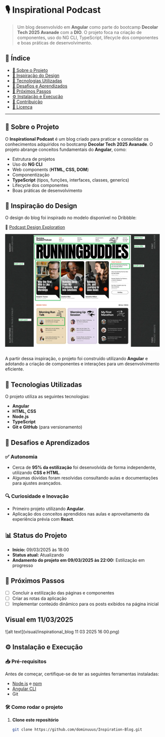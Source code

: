 # 🎙️ Inspirational Podcast

> Um blog desenvolvido em **Angular** como parte do bootcamp **Decolar Tech 2025 Avanade** com a **DIO**. O projeto foca na criação de componentes, uso do NG CLI, TypeScript, lifecycle dos componentes e boas práticas de desenvolvimento.

## 📜 Índice

- [🎯 Sobre o Projeto](#-sobre-o-projeto)
- [🎨 Inspiração do Design](#-inspiração-do-design)
- [🚀 Tecnologias Utilizadas](#-tecnologias-utilizadas)
- [📌 Desafios e Aprendizados](#-desafios-e-aprendizados)
- [📅 Próximos Passos](#-próximos-passos)
- [⚙️ Instalação e Execução](#️-instalação-e-execução)
- [🤝 Contribuição](#-contribuição)
- [📄 Licença](#-licença)

---

## 🎯 Sobre o Projeto

O **Inspirational Podcast** é um blog criado para praticar e consolidar os conhecimentos adquiridos no bootcamp **Decolar Tech 2025 Avanade**. O projeto abrange conceitos fundamentais do **Angular**, como:

- Estrutura de projetos
- Uso do **NG CLI**
- Web components (**HTML, CSS, DOM**)
- Componentização
- **TypeScript** (tipos, funções, interfaces, classes, generics)
- Lifecycle dos componentes
- Boas práticas de desenvolvimento

## 🎨 Inspiração do Design

O design do blog foi inspirado no modelo disponível no Dribbble:

🔗 [Podcast Design Exploration](https://dribbble.com/shots/24943214-Podcast-Design-Exploration)

![alt text](estrutura-Blog-1.png)

A partir dessa inspiração, o projeto foi construído utilizando **Angular** e adotando a criação de componentes e interações para um desenvolvimento eficiente.

## 🚀 Tecnologias Utilizadas

O projeto utiliza as seguintes tecnologias:

- **Angular**
- **HTML, CSS**
- **Node.js**
- **TypeScript**
- **Git e GitHub** (para versionamento)

## 📌 Desafios e Aprendizados

### ✅ Autonomia
- Cerca de **95% da estilização** foi desenvolvida de forma independente, utilizando **CSS e HTML**.
- Algumas dúvidas foram resolvidas consultando aulas e documentações para ajustes avançados.

### 🔍 Curiosidade e Inovação
- Primeiro projeto utilizando **Angular**.
- Aplicação dos conceitos aprendidos nas aulas e aproveitamento da experiência prévia com **React**.

## 📊 Status do Projeto

- **Início:** 09/03/2025 às 18:00  
- **Status atual:** Atualizando  
- **Andamento do projeto em 09/03/2025 às 22:00:** Estilização em progresso  

## 📅 Próximos Passos

- [ ] Concluir a estilização das páginas e componentes
- [ ] Criar as rotas da aplicação
- [ ] Implementar conteúdo dinâmico para os posts exibidos na página inicial

## Visual em 11/03/2025

![alt text](visual/inspirational_blog 11 03 2025 16 00.png)

## ⚙️ Instalação e Execução

### 📥 Pré-requisitos

Antes de começar, certifique-se de ter as seguintes ferramentas instaladas:

- [Node.js](https://nodejs.org/) e [npm](https://www.npmjs.com/)
- [Angular CLI](https://angular.io/cli)
- Git

### 🛠️ Como rodar o projeto

1. **Clone este repositório**
   ```bash
   git clone https://github.com/dominuuus/Inspiration-Blog.git
